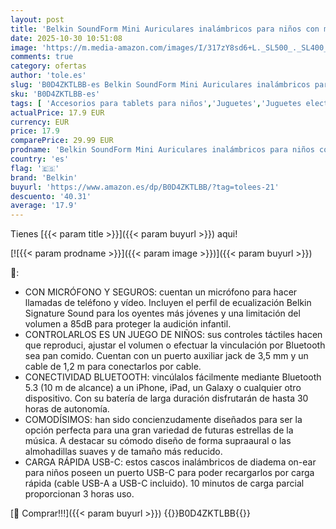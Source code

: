 ```yaml
---
layout: post
title: 'Belkin SoundForm Mini Auriculares inalámbricos para niños con micrófono  on Ear  30 Horas autonomía y Adhesivos  Cascos supraaurales para enseñanza en línea y Viajar  iPhone  iPad o Galaxy  Blanco'
date: 2025-10-30 10:51:08
image: 'https://m.media-amazon.com/images/I/317zY8sd6+L._SL500_._SL400_.jpg'
comments: true
category: ofertas
author: 'tole.es'
slug: 'B0D4ZKTLBB-es Belkin SoundForm Mini Auriculares inalámbricos para niños...'
sku: 'B0D4ZKTLBB-es'
tags: [ 'Accesorios para tablets para niños','Juguetes','Juguetes electrónicos','Juguetes y juegos','Tablets y accesorios para niños','belkin','ipad','iphone','🇪🇸', ]
actualPrice: 17.9 EUR
currency: EUR
price: 17.9
comparePrice: 29.99 EUR
prodname: 'Belkin SoundForm Mini Auriculares inalámbricos para niños con micrófono  on Ear  30 Horas autonomía y Adhesivos  Cascos supraaurales para enseñanza en línea y Viajar  iPhone  iPad o Galaxy  Blanco'
country: 'es'
flag: '🇪🇸'
brand: 'Belkin'
buyurl: 'https://www.amazon.es/dp/B0D4ZKTLBB/?tag=tolees-21'
descuento: '40.31'
average: '17.9'
---
```


Tienes [{{< param title >}}]({{< param buyurl >}}) aqui!

[![{{< param prodname >}}]({{< param image >}})]({{< param buyurl >}})

🔎:

- CON MICRÓFONO Y SEGUROS: cuentan un micrófono para hacer llamadas de teléfono y vídeo. Incluyen el perfil de ecualización Belkin Signature Sound para los oyentes más jóvenes y una limitación del volumen a 85dB para proteger la audición infantil.
- CONTROLARLOS ES UN JUEGO DE NIÑOS: sus controles táctiles hacen que reproduci, ajustar el volumen o efectuar la vinculación por Bluetooth sea pan comido. Cuentan con un puerto auxiliar jack de 3,5 mm y un cable de 1,2 m para conectarlos por cable.
- CONECTIVIDAD BLUETOOTH: vincúlalos fácilmente mediante Bluetooth 5.3 (10 m de alcance) a un iPhone, iPad, un Galaxy o cualquier otro dispositivo. Con su batería de larga duración disfrutarán de hasta 30 horas de autonomía.
- COMODÍSIMOS: han sido concienzudamente diseñados para ser la opción perfecta para una gran variedad de futuras estrellas de la música. A destacar su cómodo diseño de forma supraaural o las almohadillas suaves y de tamaño más reducido.
- CARGA RÁPIDA USB-C: estos cascos inalámbricos de diadema on-ear para niños poseen un puerto USB-C para poder recargarlos por carga rápida (cable USB-A a USB-C incluido). 10 minutos de carga parcial proporcionan 3 horas uso.

[🛒 Comprar!!!]({{< param buyurl >}})
{{<world>}}B0D4ZKTLBB{{</world>}}
